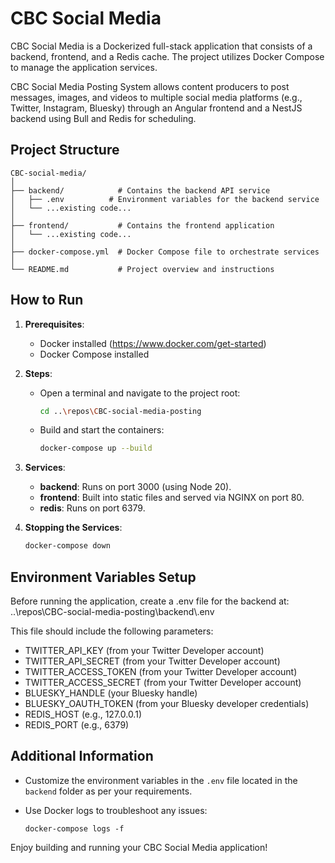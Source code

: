 # CBC Social Media

CBC Social Media is a Dockerized full-stack application that consists of a backend, frontend, and a Redis cache. The project utilizes Docker Compose to manage the application services.

CBC Social Media Posting System allows content producers to post messages, images, and videos to multiple social media platforms (e.g., Twitter, Instagram, Bluesky) through an Angular frontend and a NestJS backend using Bull and Redis for scheduling.

## Project Structure

```
CBC-social-media/
│
├── backend/            # Contains the backend API service
│   ├── .env          # Environment variables for the backend service
│   └── ...existing code...
│
├── frontend/           # Contains the frontend application
│   └── ...existing code...
│
├── docker-compose.yml  # Docker Compose file to orchestrate services
│
└── README.md           # Project overview and instructions
```

## How to Run

1. **Prerequisites**:
   - Docker installed (https://www.docker.com/get-started)
   - Docker Compose installed

2. **Steps**:
   - Open a terminal and navigate to the project root:
     ```bash
     cd ..\repos\CBC-social-media-posting
     ```
   - Build and start the containers:
     ```bash
     docker-compose up --build
     ```

3. **Services**:
   - **backend**: Runs on port 3000 (using Node 20).
   - **frontend**: Built into static files and served via NGINX on port 80.
   - **redis**: Runs on port 6379.

4. **Stopping the Services**:
   ```bash
   docker-compose down
   ```

## Environment Variables Setup

Before running the application, create a .env file for the backend at:
  ..\repos\CBC-social-media-posting\backend\\.env

This file should include the following parameters:
- TWITTER_API_KEY (from your Twitter Developer account)
- TWITTER_API_SECRET (from your Twitter Developer account)
- TWITTER_ACCESS_TOKEN (from your Twitter Developer account)
- TWITTER_ACCESS_SECRET (from your Twitter Developer account)
- BLUESKY_HANDLE (your Bluesky handle)
- BLUESKY_OAUTH_TOKEN (from your Bluesky developer credentials)
- REDIS_HOST (e.g., 127.0.0.1)
- REDIS_PORT (e.g., 6379)

## Additional Information

- Customize the environment variables in the `.env` file located in the `backend` folder as per your requirements.
- Use Docker logs to troubleshoot any issues:
  
  ```
  docker-compose logs -f
  ```
  
Enjoy building and running your CBC Social Media application!
